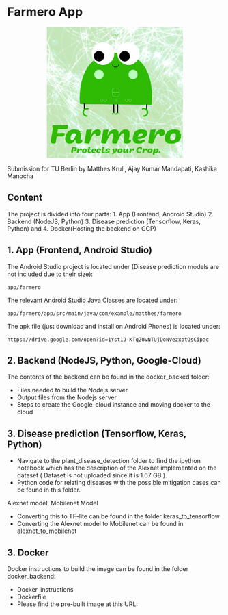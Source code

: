 # Farmero App

<p align="center"> 
<img src="farmero.png">
</p>

Submission for TU Berlin by Matthes Krull, Ajay Kumar Mandapati, Kashika Manocha 


## Content


The project is divided into four parts: 1. App (Frontend, Android Studio) 2. Backend (NodeJS, Python) 3. Disease prediction (Tensorflow, Keras, Python) and 4. Docker(Hosting the backend on GCP)

## 1. App (Frontend, Android Studio)

The Android Studio project is located under (Disease prediction models are not included due to their size):

```
app/farmero
```
The relevant Android Studio Java Classes are located under:

```
app/farmero/app/src/main/java/com/example/matthes/farmero
```
The apk file (just download and install on Android Phones) is located under:
```
https://drive.google.com/open?id=1Yst1J-KTq20vNTUjDoNVezxotOsCipac
```

## 2. Backend (NodeJS, Python, Google-Cloud)
The contents of the backend can be found in the docker_backed folder:
- Files needed to build the Nodejs server
- Output files from the Nodejs server
- Steps to create the Google-cloud instance and moving docker to the cloud

## 3. Disease prediction (Tensorflow, Keras, Python)
- Navigate to the plant_disease_detection folder to find the ipython notebook which has the description of the Alexnet implemented on the dataset ( Dataset is not uploaded since it is 1.67 GB ).
- Python code for relating diseases with the possible mitigation cases can be found in this folder.

Alexnet model, Mobilenet Model
- Converting this to TF-lite can be found in the folder keras_to_tensorflow
- Converting the Alexnet model to Mobilenet can be found in alexnet_to_mobilenet

## 3. Docker
Docker instructions to build the image can be found in the folder docker_backend:
- Docker_instructions
- Dockerfile
- Please find the pre-built image at this URL:
``` https://cloud.docker.com/u/akumarmandapati3067/repository/docker/akumarmandapati3067/farmero_final
```

